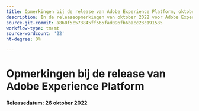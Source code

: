 ```yaml
---
title: Opmerkingen bij de release van Adobe Experience Platform, oktober 2022
description: In de releaseopmerkingen van oktober 2022 voor Adobe Experience Platform.
source-git-commit: a860f5c573845ff565fad096fb6bacc23c191585
workflow-type: tm+mt
source-wordcount: '22'
ht-degree: 0%

---
```


# Opmerkingen bij de release van Adobe Experience Platform

**Releasedatum: 26 oktober 2022**
